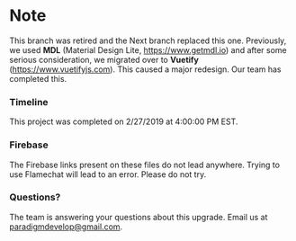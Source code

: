 # Note
This branch was retired and the Next branch replaced this one. Previously, we used **MDL** (Material Design Lite, https://www.getmdl.io) and after some serious consideration, we migrated over to **Vuetify** (https://www.vuetifyjs.com). This caused a major redesign. Our team has completed this.

### Timeline
This project was completed on 2/27/2019 at 4:00:00 PM EST.

### Firebase
The Firebase links present on these files do not lead anywhere. Trying to use Flamechat will lead to an error. Please do not try.

### Questions?
The team is answering your questions about this upgrade. Email us at paradigmdevelop@gmail.com.
